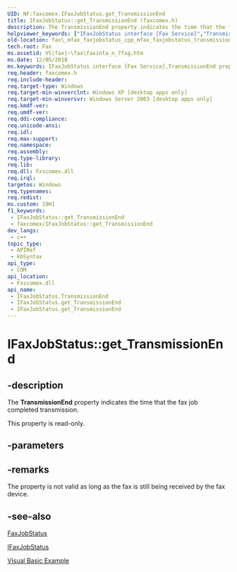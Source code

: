 ```yaml
---
UID: NF:faxcomex.IFaxJobStatus.get_TransmissionEnd
title: IFaxJobStatus::get_TransmissionEnd (faxcomex.h)
description: The TransmissionEnd property indicates the time that the fax job completed transmission.
helpviewer_keywords: ["IFaxJobStatus interface [Fax Service]","TransmissionEnd property","IFaxJobStatus.TransmissionEnd","IFaxJobStatus.get_TransmissionEnd","IFaxJobStatus::TransmissionEnd","IFaxJobStatus::get_TransmissionEnd","TransmissionEnd property [Fax Service]","TransmissionEnd property [Fax Service]","IFaxJobStatus interface","_mfax_faxjobstatus.transmissionend","fax._mfax_faxjobstatus_cpp_mfax_faxjobstatus_transmissionend_cpp","fax._mfax_faxjobstatus_transmissionend","faxcomex/IFaxJobStatus::TransmissionEnd","faxcomex/IFaxJobStatus::get_TransmissionEnd","get_TransmissionEnd"]
old-location: fax\_mfax_faxjobstatus_cpp_mfax_faxjobstatus_transmissionend_cpp.htm
tech.root: Fax
ms.assetid: VS|fax|~\fax\faxinta_n_7fxg.htm
ms.date: 12/05/2018
ms.keywords: IFaxJobStatus interface [Fax Service],TransmissionEnd property, IFaxJobStatus.TransmissionEnd, IFaxJobStatus.get_TransmissionEnd, IFaxJobStatus::TransmissionEnd, IFaxJobStatus::get_TransmissionEnd, TransmissionEnd property [Fax Service], TransmissionEnd property [Fax Service],IFaxJobStatus interface, _mfax_faxjobstatus.transmissionend, fax._mfax_faxjobstatus_cpp_mfax_faxjobstatus_transmissionend_cpp, fax._mfax_faxjobstatus_transmissionend, faxcomex/IFaxJobStatus::TransmissionEnd, faxcomex/IFaxJobStatus::get_TransmissionEnd, get_TransmissionEnd
req.header: faxcomex.h
req.include-header: 
req.target-type: Windows
req.target-min-winverclnt: Windows XP [desktop apps only]
req.target-min-winversvr: Windows Server 2003 [desktop apps only]
req.kmdf-ver: 
req.umdf-ver: 
req.ddi-compliance: 
req.unicode-ansi: 
req.idl: 
req.max-support: 
req.namespace: 
req.assembly: 
req.type-library: 
req.lib: 
req.dll: Fxscomex.dll
req.irql: 
targetos: Windows
req.typenames: 
req.redist: 
ms.custom: 19H1
f1_keywords:
 - IFaxJobStatus::get_TransmissionEnd
 - faxcomex/IFaxJobStatus::get_TransmissionEnd
dev_langs:
 - c++
topic_type:
 - APIRef
 - kbSyntax
api_type:
 - COM
api_location:
 - Fxscomex.dll
api_name:
 - IFaxJobStatus.TransmissionEnd
 - IFaxJobStatus.get_TransmissionEnd
 - IFaxJobStatus.get_TransmissionEnd
---
```


# IFaxJobStatus::get_TransmissionEnd


## -description

The <b>TransmissionEnd</b> property indicates the time that the fax job completed transmission.

This property is read-only.

## -parameters

## -remarks

The property is not valid as long as the fax is still being received by the fax device.

## -see-also

<a href="/previous-versions/windows/desktop/fax/-mfax-faxjobstatus">FaxJobStatus</a>



<a href="/previous-versions/windows/desktop/api/faxcomex/nn-faxcomex-ifaxjobstatus">IFaxJobStatus</a>



<a href="/previous-versions/windows/desktop/fax/-mfax-registering-for-fax-events">Visual Basic Example</a>